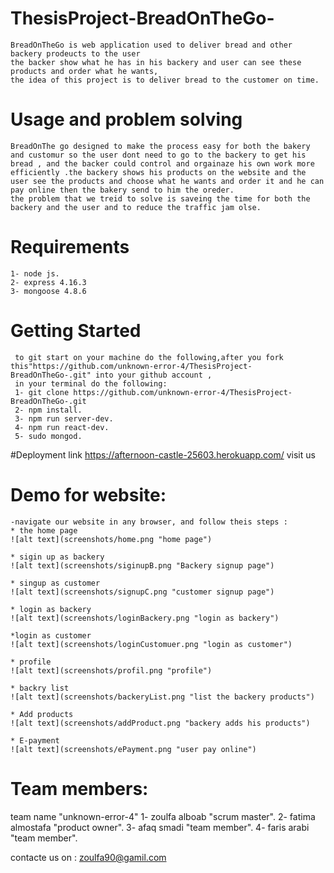 # ThesisProject-BreadOnTheGo-

	BreadOnTheGo is web application used to deliver bread and other backery prodeucts to the user
	the backer show what he has in his backery and user can see these products and order what he wants,
	the idea of this project is to deliver bread to the customer on time.

# Usage and problem solving

	BreadOnThe go designed to make the process easy for both the bakery and customur so the user dont need to go to the backery to get his bread , and the backer could control and orgainaze his own work more efficiently .the backery shows his products on the website and the user see the products and choose what he wants and order it and he can pay online then the bakery send to him the oreder.
	the problem that we treid to solve is saveing the time for both the backery and the user and to reduce the traffic jam olse.


# Requirements

	1- node js.
	2- express 4.16.3
	3- mongoose 4.8.6


# Getting Started

     to git start on your machine do the following,after you fork this"https://github.com/unknown-error-4/ThesisProject-BreadOnTheGo-.git" into your github account ,
     in your terminal do the following:
     1- git clone https://github.com/unknown-error-4/ThesisProject-BreadOnTheGo-.git
     2- npm install.
     3- npm run server-dev.
     4- npm run react-dev.
     5- sudo mongod.

#Deployment link
https://afternoon-castle-25603.herokuapp.com/
 visit us

# Demo for website:
 	-navigate our website in any browser, and follow theis steps :
 	* the home page
 	![alt text](screenshots/home.png "home page")

 	* sigin up as backery
 	![alt text](screenshots/siginupB.png "Backery signup page")

 	* singup as customer
 	![alt text](screenshots/signupC.png "customer signup page")

 	* login as backery
 	![alt text](screenshots/loginBackery.png "login as backery")

 	*login as customer
 	![alt text](screenshots/loginCustomuer.png "login as customer")

 	* profile
 	![alt text](screenshots/profil.png "profile")

 	* backry list
 	![alt text](screenshots/backeryList.png "list the backery products")

 	* Add products
 	![alt text](screenshots/addProduct.png "backery adds his products")

 	* E-payment
 	![alt text](screenshots/ePayment.png "user pay online")

# Team members:
 team name "unknown-error-4"
 1- zoulfa alboab "scrum master".
 2- fatima almostafa "product owner".
 3- afaq smadi "team member".
 4- faris arabi "team member".

contacte us on : zoulfa90@gamil.com
